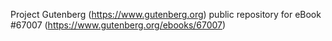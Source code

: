 Project Gutenberg (https://www.gutenberg.org) public repository for
eBook #67007 (https://www.gutenberg.org/ebooks/67007)

